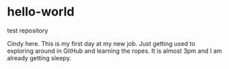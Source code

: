 # hello-world
test repository

Cindy here. This is my first day at my new job. Just getting used to exploring around in GitHub and learning the ropes.
It is almost 3pm and I am already getting sleepy.
